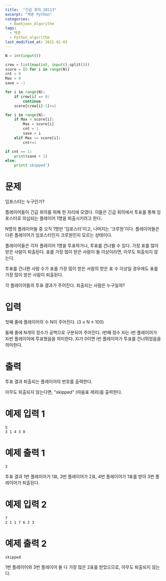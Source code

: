 ```yaml
---
title:  "긴급 회의_20113"
excerpt: "백준 Python"
categories:
  - Baekjoon_Algorithm
tags:
  - 백준
  - Python_algorithm
last_modified_at: 2021-01-03
---
```


```python
N = int(input())

crew = list(map(int, input().split()))
score = [0 for i in range(N)]
cnt = 0
Max = 0
save = -1

for i in range(N):
    if crew[i] == 0:
        continue
    score[crew[i]-1]+=1

for i in range(N):
    if Max < score[i]:
        Max = score[i]
        cnt = 1
        save = i
    elif Max == score[i]:
        cnt+=1

if cnt == 1:
    print(save + 1)
else:
    print('skipped')
```

# 문제

임포스터는 누구인가?
  
플레이어들이 긴급 회의를 위해 한 자리에 모였다. 이들은 긴급 회의에서 투표를 통해 임포스터로 의심되는 플레이어 1명을 퇴출시키려고 한다.
  
N명의 플레이어들 중 오직 1명만 '임포스터'이고, 나머지는 '크루원'이다. 플레이어들은 다른 플레이어가 임포스터인지 크루원인지 모르는 상태이다.
  
플레이어들은 각자 플레이어 1명을 투표하거나, 투표를 건너뛸 수 있다. 가장 표를 많이 받은 사람이 퇴출된다. 표를 가장 많이 받은 사람이 둘 이상이라면, 아무도 퇴출되지 않는다.
  
투표를 건너뛴 사람 수가 표를 가장 많이 받은 사람의 받은 표 수 이상일 경우에도 표를 가장 많이 받은 사람이 퇴출된다.
  
각 플레이어들의 투표 결과가 주어진다. 퇴출되는 사람은 누구일까? 

# 입력

첫째 줄에 플레이어의 수 N이 주어진다. (3 ≤ N ≤ 100)  
  
둘째 줄에 N개의 정수가 공백으로 구분되어 주어진다. i번째 정수 Xi는 i번 플레이어가 Xi번 플레이어에 투표했음을 의미한다. Xi가 0이면 i번 플레이어가 투표를 건너뛰었음을 의미한다. 

# 출력

투표 결과 퇴출되는 플레이어의 번호를 출력한다.  
  
아무도 퇴출되지 않는다면, "skipped" (따옴표 제외)를 출력한다.

# 예제 입력 1 

```
5
3 1 4 3 0
```

# 예제 출력 1 

```
3
```

투표 결과 1번 플레이어가 1표, 3번 플레이어가 2표, 4번 플레이어가 1표를 받아 3번 플레이어가 퇴출된다.

# 예제 입력 2 

```
7
2 1 1 7 6 3 3
```

# 예제 출력 2 

```
skipped
```

1번 플레이어와 3번 플레이어 둘 다 가장 많은 2표를 받았으므로, 아무도 퇴출되지 않는다.
